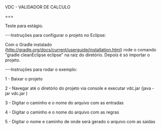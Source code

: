 VDC - VALIDADOR DE CALCULO

===

Teste para estágio.

---Instruções para configurar o projeto no Eclipse:

Com o Gradle instalado (http://gradle.org/docs/current/userguide/installation.html) rode o comando "gradle cleanEclipse eclipse" na raiz do diretório. Depois é só importar o projeto.

---Instruções para rodar o exemplo:

1 - Baixar o projeto

2 - Navegar até o diretório do projeto via console e executar vdc.jar (java -jar vdc.jar )

3 - Digitar o caminho e o nome do arquivo com as entradas

4 - Digitar o caminho e o nome do arquivo com as regras

5 - Digitar o nome e caminho de onde será gerado o arquivo com as saidas



